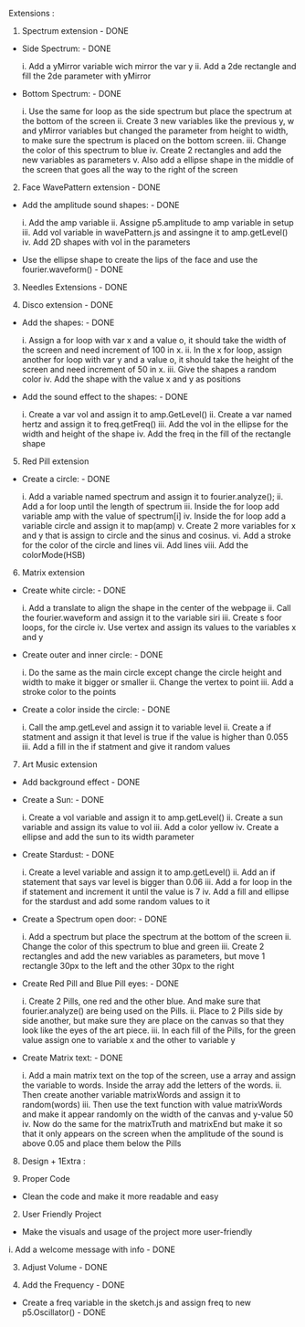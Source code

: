 Extensions :

1) Spectrum extension - DONE

-   Side Spectrum: - DONE

    i. Add a yMirror variable wich mirror the var y
    ii. Add a 2de rectangle and fill the 2de parameter with yMirror

-   Bottom Spectrum: - DONE

    i. Use the same for loop as the side spectrum but place the spectrum at the bottom of the screen
    ii. Create 3 new variables like the previous y, w and yMirror variables but changed the parameter from height to width, to make sure the spectrum is placed on the bottom screen.
    iii. Change the color of this spectrum to blue
    iv. Create 2 rectangles and add the new variables as parameters
    v. Also add a ellipse shape in the middle of the screen that goes all the way to the right of the screen

2) Face WavePattern extension - DONE

-   Add the amplitude sound shapes: - DONE

    i. Add the amp variable
    ii. Assigne p5.amplitude to amp variable in setup
    iii. Add vol variable in wavePattern.js and assingne it to amp.getLevel()
    iv. Add 2D shapes with vol in the parameters

-   Use the ellipse shape to create the lips of the face and use the fourier.waveform() - DONE

3) Needles Extensions - DONE

4) Disco extension - DONE

-   Add the shapes: - DONE

    i. Assign a for loop with var x and a value o, it should take the width of the screen and need increment of 100 in x.
    ii. In the x for loop, assign another for loop with var y and a value o, it should take the height of the screen and need increment of 50 in x.
    iii. Give the shapes a random color
    iv. Add the shape with the value x and y as positions

-   Add the sound effect to the shapes: - DONE

    i. Create a var vol and assign it to amp.GetLevel()
    ii. Create a var named hertz and assign it to freq.getFreq()
    iii. Add the vol in the ellipse for the width and height of the shape
    iv. Add the freq in the fill of the rectangle shape

5) Red Pill extension

-   Create a circle: - DONE

    i. Add a variable named spectrum and assign it to fourier.analyze();
    ii. Add a for loop until the length of spectrum
    iii. Inside the for loop add variable amp with the value of spectrum[i]
    iv. Inside the for loop add a variable circle and assign it to map(amp)
    v. Create 2 more variables for x and y that is assign to circle and the sinus and cosinus.
    vi. Add a stroke for the color of the circle and lines
    vii. Add lines
    viii. Add the colorMode(HSB)

6) Matrix extension

-   Create white circle: - DONE

    i. Add a translate to align the shape in the center of the webpage
    ii. Call the fourier.waveform and assign it to the variable siri
    iii. Create s foor loops, for the circle
    iv. Use vertex and assign its values to the variables x and y

-   Create outer and inner circle: - DONE

    i. Do the same as the main circle except change the circle height and width to make it bigger or smaller
    ii. Change the vertex to point
    iii. Add a stroke color to the points

-   Create a color inside the circle: - DONE

    i. Call the amp.getLevel and assign it to variable level
    ii. Create a if statment and assign it that level is true if the value is higher than 0.055
    iii. Add a fill in the if statment and give it random values

7) Art Music extension

-   Add background effect - DONE

-   Create a Sun: - DONE

    i. Create a vol variable and assign it to amp.getLevel()
    ii. Create a sun variable and assign its value to vol
    iii. Add a color yellow
    iv. Create a ellipse and add the sun to its width parameter

-   Create Stardust: - DONE

    i. Create a level variable and assign it to amp.getLevel()
    ii. Add an if statement that says var level is bigger than 0.06
    iii. Add a for loop in the if statement and increment it until the value is 7
    iv. Add a fill and ellipse for the stardust and add some random values to it

-   Create a Spectrum open door: - DONE

    i. Add a spectrum but place the spectrum at the bottom of the screen
    ii. Change the color of this spectrum to blue and green
    iii. Create 2 rectangles and add the new variables as parameters, but move 1 rectangle 30px to the left and the other 30px to the right

-   Create Red Pill and Blue Pill eyes: - DONE

    i. Create 2 Pills, one red and the other blue. And make sure that fourier.analyze() are being used on the Pills.
    ii. Place to 2 Pills side by side another, but make sure they are place on the canvas so that they look like the eyes of the art piece.
    iii. In each fill of the Pills, for the green value assign one to variable x and the other to variable y

-   Create Matrix text: - DONE

    i. Add a main matrix text on the top of the screen, use a array and assign the variable to words. Inside the array add the letters of the words.
    ii. Then create another variable matrixWords and assign it to random(words)
    iii. Then use the text function with value matrixWords and make it appear randomly on the width of the canvas and y-value 50
    iv. Now do the same for the matrixTruth and matrixEnd but make it so that it only appears on the screen when the amplitude of the sound is above 0.05 and place them below the Pills

8) Design + 1Extra :

1) Proper Code

-   Clean the code and make it more readable and easy

2) User Friendly Project

-   Make the visuals and usage of the project more user-friendly

i. Add a welcome message with info - DONE

3) Adjust Volume - DONE

4) Add the Frequency - DONE

-   Create a freq variable in the sketch.js and assign freq to new p5.Oscillator() - DONE
